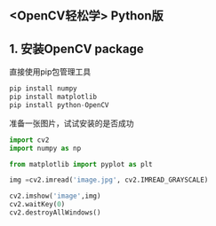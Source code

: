## **<OpenCV轻松学> Python版**

## 1. 安装OpenCV package

直接使用pip包管理工具

```python
pip install numpy
pip install matplotlib
pip install python-OpenCV
```

准备一张图片，试试安装的是否成功

```python
import cv2
import numpy as np

from matplotlib import pyplot as plt

img =cv2.imread('image.jpg', cv2.IMREAD_GRAYSCALE)

cv2.imshow('image',img)
cv2.waitKey(0)
cv2.destroyAllWindows()
```
